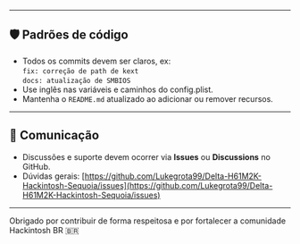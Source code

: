 
---

## 🛡️ Padrões de código
- Todos os commits devem ser claros, ex:  
  `fix: correção de path de kext`  
  `docs: atualização de SMBIOS`
- Use inglês nas variáveis e caminhos do config.plist.
- Mantenha o `README.md` atualizado ao adicionar ou remover recursos.

---

## 💬 Comunicação
- Discussões e suporte devem ocorrer via **Issues** ou **Discussions** no GitHub.
- Dúvidas gerais: [https://github.com/Lukegrota99/Delta-H61M2K-Hackintosh-Sequoia/issues](https://github.com/Lukegrota99/Delta-H61M2K-Hackintosh-Sequoia/issues)

---

Obrigado por contribuir de forma respeitosa e por fortalecer a comunidade Hackintosh BR 🇧🇷
